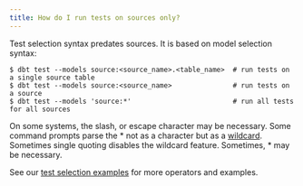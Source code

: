 ```yaml
---
title: How do I run tests on sources only?
---
```


Test selection syntax predates sources. It is based on model selection syntax:
```
$ dbt test --models source:<source_name>.<table_name>  # run tests on a single source table
$ dbt test --models source:<source_name>               # run tests on a source
$ dbt test --models 'source:*'                         # run all tests for all sources
```
On some systems, the slash, or escape character may be necessary. Some command prompts parse the * not as a character but as a [wildcard](https://tldp.org/LDP/GNU-Linux-Tools-Summary/html/x11655.htm). Sometimes single quoting disables the wildcard feature. Sometimes, \* may be necessary.

See our [test selection examples](node-selection/test-selection-examples) for more operators and examples.
